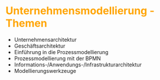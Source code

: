 # <font color = "orange">Unternehmensmodellierung - Themen</font>
- Unternehmensarchitektur
- Geschäftsarchitektur
- Einführung in die Prozessmodellierung
- Prozessmodellierung mit der BPMN
- Informations-/Anwendungs-/Infrastrukturarchitektur
- Modellierungswerkzeuge